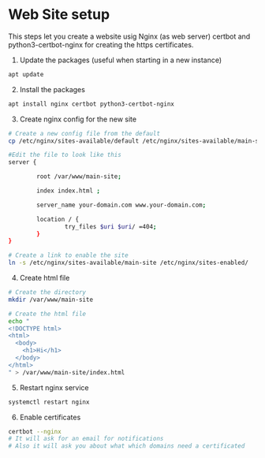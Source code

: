 # Web Site setup
This steps let you create a website usig Nginx (as web server) certbot and python3-certbot-nginx for creating the https certificates.

1. Update the packages (useful when starting in a new instance)
```bash
apt update
```

2. Install the packages
```bash
apt install nginx certbot python3-certbot-nginx
```

3. Create nginx config for the new site
```bash
# Create a new config file from the default
cp /etc/nginx/sites-available/default /etc/nginx/sites-available/main-site

#Edit the file to look like this 
server {

        root /var/www/main-site;

        index index.html ;

        server_name your-domain.com www.your-domain.com;

        location / {
                try_files $uri $uri/ =404;
        }
}

# Create a link to enable the site
ln -s /etc/nginx/sites-available/main-site /etc/nginx/sites-enabled/
```

4. Create html file
```bash
# Create the directory
mkdir /var/www/main-site

# Create the html file
echo "
<!DOCTYPE html>
<html>
  <body>
    <h1>Hi</h1>
  </body>
</html>
" > /var/www/main-site/index.html
```

5. Restart nginx service
```bash
systemctl restart nginx
```

6. Enable certificates
```bash
certbot --nginx
# It will ask for an email for notifications
# Also it will ask you about what which domains need a certificated
```

